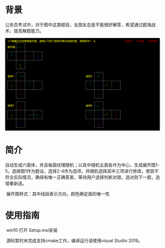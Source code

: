 # 背景

​		公务员考试中，对于图中这类题目，女朋友总是不能很好解答，希望通过题海战术，提高解题能力。

![Alt text](展开图.png)

# 简介

​		自动生成六面体，并且每面纹理随机；以其中随机五面各作为中心，生成展开图1-5，选择图1作为题设，选择2-4作为选项，并随机选择其中三项进行修改，使其不符合实际情况，确保有唯一正确答案，等待用户选择判断对错，选对则下一题，选错重新选。

​		展开图样式：其中线段表示方向，颜色确定面的唯一性

# 使用指南

​		win10 打开 Setup.msi安装

​		源码暂时未完成支持cmake工作，编译运行请使用visual Studio 2019。



